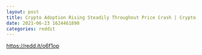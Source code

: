 ```yaml
--- 
layout: post 
title: Crypto Adoption Rising Steadily Throughout Price Crash | Crypto Briefing 
date: 2021-06-23 1624461890 
categories: reddit 
--- 
```

https://redd.it/o6f1op